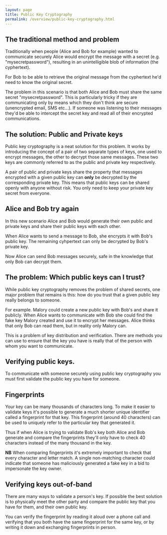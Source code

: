 ```yaml
---
layout: page
title: Public Key Cryptography
permalink: /overview/public-key-cryptography.html
---
```


## The traditional method and problem
Traditionally when people (Alice and Bob for example) wanted to
communicate securely Alice would encrypt the message with a secret (e.g.
"mysecretpassword"), resulting in an unintelligible blob of information
(the cyphertext).

For Bob to be able to retrieve the original message from the cyphertext
he'd need to know the original secret.

The problem in this scenario is that both Alice and Bob must share the
same secret "mysecretpassword". This is particularly tricky if they are
communicating only by means which they don't think are secure
(unencrypted email, SMS etc...). If someone was listening to their
messages they'd be able to intercept the secret key and read all of
their encrypted communications.


## The solution: Public and Private keys
Public key cryptography is a neat solution for this problem. It works by
introducing the concept of a pair of two separate types of keys, one
used to encrypt messages, the other to decrypt those same messages.
These two keys are commonly referred to as the public and private key
respectively.

A pair of public and private keys share the property that messages
encrypted with a given public key can **only** be decrypted by the
corresponding private key. This means that public keys can be shared
openly with anyone without risk. You only need to keep your private key
secret from everyone.

## Alice and Bob try again
In this new scenario Alice and Bob would generate their own public and
private keys and share their public keys with each other.

When Alice wants to send a message to Bob, she encrypts it with Bob's
public key. The remaining cyhpertext can only be decrypted by Bob's
private key.

Now Alice can send Bob messages securely, safe in the knowledge that
only Bob can decrypt them.


## The problem: Which public keys can I trust?

While public key cryptography removes the problem of shared secrets, one
major problem that remains is this: how do you trust that a given public
key really belongs to someone.

For example. Malory could create a new public key with Bob's and share
it publicly. When Alice wants to communicate with Bob she could find the
fake key Malory created and use it to encrypt her messages. Alice thinks
that only Bob can read them, but in reality only Malory can.

This is a problem of key distribution and verification. There are
methods you can use to ensure that the key you have is really that of
the person with whom you want to communicate.

## Verifying public keys.

To communicate with someone securely using public key cryptography you
must first validate the public key you have for someone.


## Fingerprints

Your key can be many thousands of characters long. To make it easier to validate keys it's possible to generate a much shorter unique identifier called a fingerprint for that key. This fingerprint (around 40 characters) can be used to uniquely refer to the particular key that generated it.

Thus if when Alice is trying to validate Bob's key both Alice and Bob generate and compare the fingerprints they'll only have to check 40 characters instead of the many thousand in the key.

**NB** When comparing fingerprints it's extremely important to check that every character and letter match. A single non-matching character could indicate that someone has maliciously generated a fake key in a bid to impersonate the key owner.

## Verifying keys out-of-band

There are many ways to validate a person's key. If possible the best
solution is to physically meet the other party and compare the public
key that you have for them, and their own public key.

You can verify the fingerprint by reading it aloud over a phone call and verifying that you both have the same fingerprint for the same key, or by writing it down and exchanging fingerprints in person.
